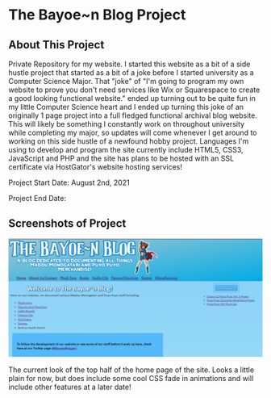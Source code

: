 # The Bayoe~n Blog Project

## About This Project

Private Repository for my website. I started this website as a bit of a side hustle project that started as a bit of a joke before I started university as a Computer Science Major. That "joke" of "I'm going to program my own website to prove you don't need services like Wix or Squarespace to create a good looking functional website." ended up turning out to be quite fun in my little Computer Science heart and I ended up turning this joke of an originally 1 page project into a full fledged functional archival blog website. This will likely be something I constantly work on throughout university while completing my major, so updates will come whenever I get around to working on this side hustle of a newfound hobby project. Languages I'm using to develop and program the site currently include HTML5, CSS3, JavaScript and PHP and the site has plans to be hosted with an SSL certificate via HostGator's website hosting services!

Project Start Date: August 2nd, 2021

Project End Date:

## Screenshots of Project

![Blog Site Screenshot](https://github.com/DawnlightDGArle/Bayoen-Blog/blob/3f08817895a0a965db811ea15e976ff4ef156b58/WebsiteScreenshot.png?raw=true "Home Page")

The current look of the top half of the home page of the site. Looks a little plain for now, but does include some cool CSS fade in animations and will include other features at a later date!
